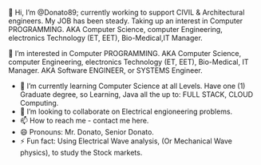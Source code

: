 👋 Hi, I’m @Donato89; currently working to support CIVIL & Architectural engineers.  My JOB has been steady.  Taking up an interest in Computer PROGRAMMING.  AKA Computer Science, computer Engineering, electronics Technology (ET, EET), Bio-Medical,IT Manager.

👀 I’m interested in Computer PROGRAMMING. AKA Computer Science, computer Engineering, electronics Technology (ET, EET), Bio-Medical, IT Manager.  AKA Software ENGINEER, or SYSTEMS Engineer.

- 🌱 I’m currently learning Computer Science at all Levels.  Have one (1) Graduate degree, so Learning, Java all the up to: FULL STACK, CLOUD Computing. 
- 💞️ I’m looking to collaborate on Electrical engioneering problems.
- 📫 How to reach me - contact me here.  
- 😄 Pronouns: Mr. Donato, Senior Donato.
- ⚡ Fun fact:  Using Electrical Wave analysis, (Or Mechanical Wave physics), to study the Stock markets.  

<!---
Donato89/Donato89 is a ✨ special ✨ repository because its `README.md` (this file) appears on your GitHub profile.
You can click the Preview link to take a look at your changes.
--->
